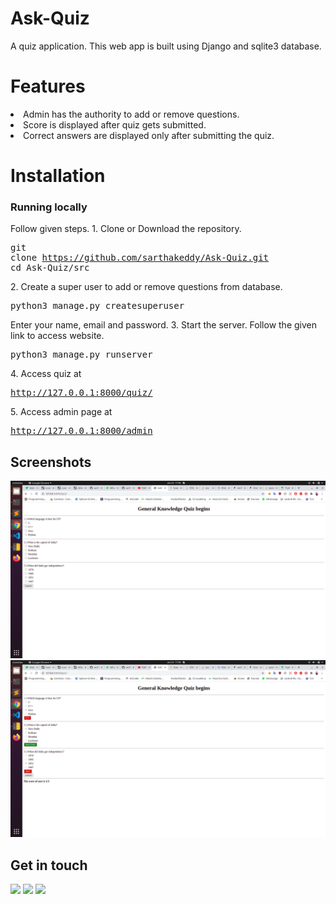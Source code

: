 # Ask-Quiz
A quiz application.
This web app is built using Django and sqlite3 database.

# Features
  <li>Admin has the authority to add or remove questions.</li> 
  <li>Score is displayed after quiz gets submitted.</li>
  <li>Correct answers are displayed only after submitting the quiz.</li>

# Installation

### Running locally
Follow given steps.
    1. Clone or Download the repository.
        <pre>git clone https://github.com/sarthakeddy/Ask-Quiz.git
        cd Ask-Quiz/src</pre>
    2. Create a super user to add or remove questions from database.
        <pre>python3 manage.py createsuperuser</pre>
        Enter your name, email and password.
    3. Start the server. Follow the given link to access website.
        <pre>python3 manage.py runserver</pre>
    4. Access quiz at <pre>http://127.0.0.1:8000/quiz/</pre>
    5. Access admin page at <pre>http://127.0.0.1:8000/admin</pre>

## Screenshots
![Starting Page](img/screen.png "First")
![Submit Page](img/ans.png "Second")

## Get in touch
[<img src="https://image.flaticon.com/icons/svg/185/185964.svg" width="35" padding="10">](https://www.linkedin.com/in/sarthakeddy/)
[<img src="https://image.flaticon.com/icons/svg/185/185985.svg" width="35" padding="10">](https://www.instagram.com/sarthak.eddy/)
[<img src="https://upload.wikimedia.org/wikipedia/commons/9/91/Octicons-mark-github.svg" width="35" padding="10">](https://github.com/sarthakeddy)